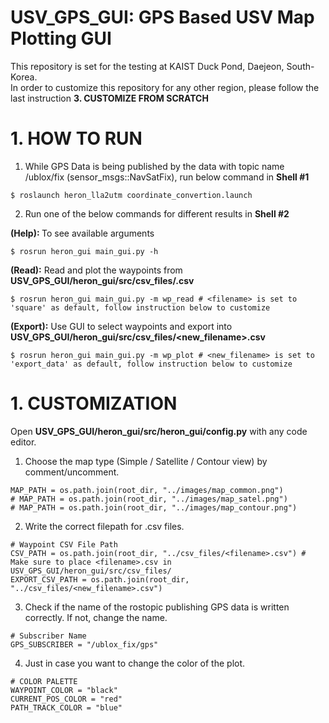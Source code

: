 # USV_GPS_GUI: GPS Based USV Map Plotting GUI
This repository is set for the testing at KAIST Duck Pond, Daejeon, South-Korea.<br>
In order to customize this repository for any other region, please follow the last instruction <b>3. CUSTOMIZE FROM SCRATCH</b>

# 1. HOW TO RUN
1. While GPS Data is being published by the data with topic name /ublox/fix (sensor_msgs::NavSatFix), run below command in <b>Shell #1</b>
```
$ roslaunch heron_lla2utm coordinate_convertion.launch
```
2. Run one of the below commands for different results in <b>Shell #2</b><br>

<b>(Help): </b>To see available arguments
```
$ rosrun heron_gui main_gui.py -h
```
<b>(Read):</b> Read and plot the waypoints from <b>USV_GPS_GUI/heron_gui/src/csv_files/<filename>.csv</b>
```
$ rosrun heron_gui main_gui.py -m wp_read # <filename> is set to 'square' as default, follow instruction below to customize
```
<b>(Export):</b> Use GUI to select waypoints and export into <b>USV_GPS_GUI/heron_gui/src/csv_files/<new_filename>.csv</b>
```
$ rosrun heron_gui main_gui.py -m wp_plot # <new_filename> is set to 'export_data' as default, follow instruction below to customize
```

# 1. CUSTOMIZATION
Open <b>USV_GPS_GUI/heron_gui/src/heron_gui/config.py</b> with any code editor.
1. Choose the map type (Simple / Satellite / Contour view) by comment/uncomment.
```
MAP_PATH = os.path.join(root_dir, "../images/map_common.png")
# MAP_PATH = os.path.join(root_dir, "../images/map_satel.png")
# MAP_PATH = os.path.join(root_dir, "../images/map_contour.png")
```
2. Write the correct filepath for <filename>.csv files.
```
# Waypoint CSV File Path
CSV_PATH = os.path.join(root_dir, "../csv_files/<filename>.csv") # Make sure to place <filename>.csv in USV_GPS_GUI/heron_gui/src/csv_files/
EXPORT_CSV_PATH = os.path.join(root_dir, "../csv_files/<new_filename>.csv")
```
3. Check if the name of the rostopic publishing GPS data is written correctly. If not, change the name.
```
# Subscriber Name
GPS_SUBSCRIBER = "/ublox_fix/gps"
```
4. Just in case you want to change the color of the plot.
```
# COLOR PALETTE
WAYPOINT_COLOR = "black"
CURRENT_POS_COLOR = "red"
PATH_TRACK_COLOR = "blue"
```
  
